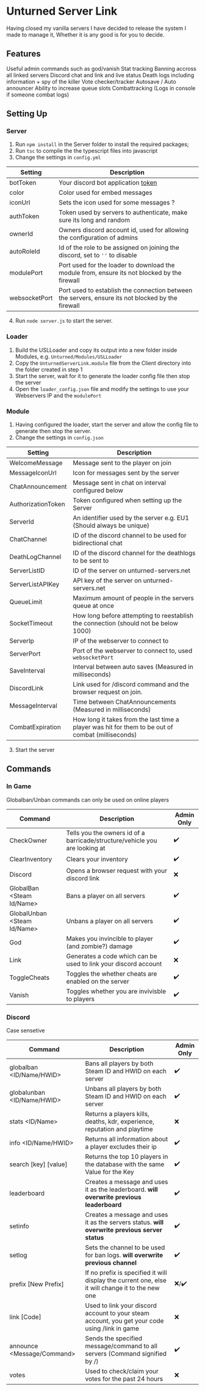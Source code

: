 # Unturned Server Link

Having closed my vanilla servers I have decided to release the system I made to manage it, Whether it is any good is for you to decide.

## Features

Useful admin commands such as god/vanish
Stat tracking
Banning accross all linked servers
Discord chat and link and live status
Death logs including information + spy of the killer
Vote checker/tracker
Autosave / Auto announcer
Ability to increase queue slots
Combattracking (Logs in console if someone combat logs)

## Setting Up

### Server

1. Run `npm install` in the Server folder to install the required packages;
2. Run `tsc` to compile the the typescript files into javascript
3. Change the settings in `config.yml`

| Setting       | Description                                                                                                  |
| ------------- | ------------------------------------------------------------------------------------------------------------ |
| botToken      | Your discord bot application [token](https://discordjs.guide/preparations/setting-up-a-bot-application.html) |
| color         | Color used for embed messages                                                                                |
| iconUrl       | Sets the icon used for some messages ?                                                                       |
| authToken     | Token used by servers to authenticate, make sure its long and random                                         |
| ownerId       | Owners discord account id, used for allowing the configuration of admins                                     |
| autoRoleId    | Id of the role to be assigned on joining the discord, set to `''` to disable                                 |
| modulePort    | Port used for the loader to download the module from, ensure its not blocked by the firewall                 |
| websocketPort | Port used to establish the connection between the servers, ensure its not blocked by the firewall            |

4. Run `node server.js` to start the server.

### Loader

1. Build the USLLoader and copy its output into a new folder inside Modules, e.g. `Unturned/Modules/USLLoader`
2. Copy the `UnturnedServerLink.module` file from the Client directory into the folder created in step 1
3. Start the server, wait for it to generate the loader config file then stop the server
4. Open the `loader_config.json` file and modify the settings to use your Webservers IP and the `modulePort`

### Module

1. Having configured the loader, start the server and allow the config file to generate then stop the server.
2. Change the settings in `config.json`

| Setting            | Description                                                                                       |
| ------------------ | ------------------------------------------------------------------------------------------------- |
| WelcomeMessage     | Message sent to the player on join                                                                |
| MessageIconUrl     | Icon for messages sent by the server                                                              |
| ChatAnnouncement   | Message sent in chat on interval configured below                                                 |
| AuthorizationToken | Token configured when setting up the Server                                                       |
| ServerId           | An identifier used by the server e.g. EU1 (Should always be unique)                               |
| ChatChannel        | ID of the discord channel to be used for bidirectional chat                                       |
| DeathLogChannel    | ID of the discord channel for the deathlogs to be sent to                                         |
| ServerListID       | ID of the server on unturned-servers.net                                                          |
| ServerListAPIKey   | API key of the server on unturned-servers.net                                                     |
| QueueLimit         | Maximum amount of people in the servers queue at once                                             |
| SocketTimeout      | How long before attempting to reestablish the connection (should not be below 1000)               |
| ServerIp           | IP of the webserver to connect to                                                                 |
| ServerPort         | Port of the webserver to connect to, used `websocketPort`                                         |
| SaveInterval       | Interval between auto saves (Measured in milliseconds)                                            |
| DiscordLink        | Link used for /discord command and the browser request on join.                                   |
| MessageInterval    | Time between ChatAnnouncements (Measured in milliseconds)                                         |
| CombatExpiration   | How long it takes from the last time a player was hit for them to be out of combat (milliseconds) |

3. Start the server

## Commands

### In Game

Globalban/Unban commands can only be used on online players

| Command                     | Description                                                                 | Admin Only         |
| --------------------------- | --------------------------------------------------------------------------- | ------------------ |
| CheckOwner                  | Tells you the owners id of a barricade/structure/vehicle you are looking at | :heavy_check_mark: |
| ClearInventory              | Clears your inventory                                                       | :heavy_check_mark: |
| Discord                     | Opens a browser request with your discord link                              | :x:                |
| GlobalBan <Steam Id/Name>   | Bans a player on all servers                                                | :heavy_check_mark: |
| GlobalUnban <Steam Id/Name> | Unbans a player on all servers                                              | :heavy_check_mark: |
| God                         | Makes you invincible to player (and zombie?) damage                         | :heavy_check_mark: |
| Link                        | Generates a code which can be used to link your discord account             | :x:                |
| ToggleCheats                | Toggles the whether cheats are enabled on the server                        | :heavy_check_mark: |
| Vanish                      | Toggles whether you are invivisble to players                               | :heavy_check_mark: |

### Discord

Case sensetive

| Command                    | Description                                                                                      | Admin Only             |
| -------------------------- | ------------------------------------------------------------------------------------------------ | ---------------------- |
| globalban <ID/Name/HWID>   | Bans all players by both Steam ID and HWID on each server                                        | :heavy_check_mark:     |
| globalunban <ID/Name/HWID> | Unbans all players by both Steam ID and HWID on each server                                      | :heavy_check_mark:     |
| stats <ID/Name>            | Returns a players kills, deaths, kdr, experience, reputation and playtime                        | :x:                    |
| info <ID/Name/HWID>        | Returns all information about a player excludes their ip                                         | :heavy_check_mark:     |
| search [key] [value]       | Returns the top 10 players in the database with the same Value for the Key                       | :heavy_check_mark:     |
| leaderboard                | Creates a message and uses it as the leaderboard. **will overwrite previous leaderboard**        | :heavy_check_mark:     |
| setinfo                    | Creates a message and uses it as the servers status. **will overwrite previous server status**   | :heavy_check_mark:     |
| setlog                     | Sets the channel to be used for ban logs. **will overwrite previous channel**                    | :heavy_check_mark:     |
| prefix [New Prefix]        | If no prefix is specified it will display the current one, else it will change it to the new one | :x:/:heavy_check_mark: |
| link [Code]                | Used to link your discord account to your steam account, you get your code using /link in game   | :x:                    |
| announce <Message/Command> | Sends the specified message/command to all servers (Command signified by /)                      | :heavy_check_mark:     |
| votes                      | Used to check/claim your votes for the past 24 hours                                             | :x:                    |
